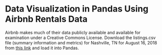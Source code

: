 # Data Visualization in Pandas Using Airbnb Rentals Data

Airbnb makes much of their data publicly available and available for examination under a Creative Commons License. Download the listings.csv
file (summary information and metrics) for Nashville, TN for August 16, 2018 from [this link](http://insideairbnb.com/get-thedata.html) and load it into Pandas.
